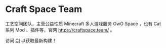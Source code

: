 # Craft Space Team
工艺空间团队，主营公益性质 Minecraft 多人游戏服务 OwO Space ，也有 Cat 系列 Mod 、插件等，官网 https://craftspace.team/ 。

访问 [CI](http://ci.jvav.dev) 以获取最新构建！

